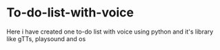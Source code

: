 # To-do-list-with-voice
Here i have created one to-do list with voice using python and it's library like gTTs, playsound and os

